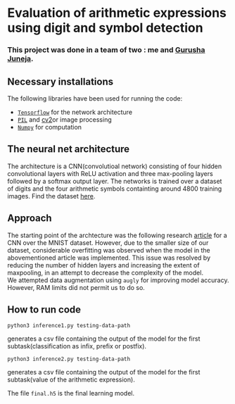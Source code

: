 # Evaluation of arithmetic expressions using digit and symbol detection 
### This project was done in a team of two : me and [Gurusha Juneja](https://github.com/gurusha01).
## Necessary installations 

The following libraries have been used for running the code:
* [`Tensorflow`](https://www.tensorflow.org) for the network architecture
* [`PIL`](https://pypi.org/project/Pillow/) and [cv2](https://pypi.org/project/opencv-python/)or image processing 
* [`Numpy`](https://numpy.org) for computation


## The neural net architecture
The architecture is a CNN(convolutioal network) consisting  of four hidden convolutional layers with ReLU activation and three max-pooling layers followed by a softmax output layer.
The networks is trained over a dataset of digits and the four arithmetic symbols containting around 4800 training images.
Find the dataset [here](https://www.kaggle.com/clarencezhao/handwritten-math-symbol-dataset). 

## Approach

The starting point of the archtecture was the following research [article](https://e-journal.unair.ac.id/JISEBI/article/view/24237) for a CNN over the MNIST dataset. However, due to the smaller size of our dataset, considerable overfitting was observed when the model in the abovementioned article was implemented. This issue was resolved by reducing the number of hidden layers and increasing the extent of maxpooling, in an attempt to decrease the complexity of the model.  
We attempted data augmentation using `augly` for improving model accuracy. However, RAM limits did not permit us to do so.  

## How to run code
```
python3 inference1.py testing-data-path
```
generates a csv file containing the output of the model for the first subtask(classification as infix, prefix or postfix).

```
python3 inference2.py testing-data-path
```
generates a csv file containing the output of the model for the first subtask(value of the arithmetic expression).

The  file `final.h5` is the final learning model.
